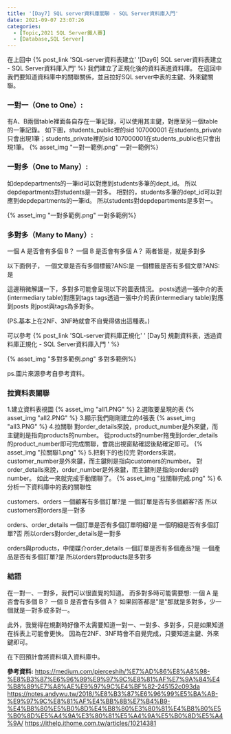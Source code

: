```yaml
---
title: '[Day7] SQL server資料庫關聯 - SQL Server資料庫入門'
date: 2021-09-07 23:07:26
categories:
  - [Topic,2021 SQL Server鐵人賽]
  - [Database,SQL Server]
---
```

在上回中 {% post_link 'SQL-server資料表建立' '[Day6] SQL server資料表建立 - SQL Server資料庫入門' %} 我們建立了正規化後的資料表進資料庫。
在這回中我們要知道資料庫中的關聯關係，並且拉好SQL server中表的主鍵、外來鍵關聯。

### 一對一（One to One）:
有A、B兩個table裡面各自存在一筆記錄，可以使用其主鍵，對應至另一個table的一筆記錄。
如下圖，students_public裡的sid 107000001 在students_private只會出現1筆；students_private裡的sid 107000001在students_public也只會出現1筆。
{% asset_img "一對一範例.png" 一對一範例%}

### 一對多（One to Many）:

如depdepartments的一筆id可以對應到students多筆的dept_id。
所以depdepartments對students是一對多。
相對的，students多筆的dept_id可以對應到depdepartments的一筆id。
所以students對depdepartments是多對一。

{% asset_img "一對多範例.png" 一對多範例%}

### 多對多（Many to Many）:
一個 A 是否會有多個 B？
一個 B 是否會有多個 A？
兩者皆是，就是多對多

以下面例子，
一個文章是否有多個標籤?ANS:是
一個標籤是否有多個文章?ANS:是

這邊稍微解講一下，多對多可能會呈現以下的圖表情況。
posts透過一張中介的表(intermediary table)對應到tags
tags透過一張中介的表(intermediary table)對應到posts
則post與tags為多對多。

(PS.基本上在2NF、3NF時就會不自覺得做出這種表。)

可以參考 {% post_link 'SQL-server資料庫正規化' '
[Day5] 規劃資料表，透過資料庫正規化 - SQL Server資料庫入門
' %} 

{% asset_img "多對多範例.png" 多對多範例%}


ps.圖片來源參考自參考資料。

### 拉資料表關聯
1.建立資料表視圖
{% asset_img "all1.PNG" %}
2.選取要呈現的表
{% asset_img "all2.PNG" %}
3.顯示我們剛剛建立的4張表
{% asset_img "all3.PNG" %}
4.拉關聯
對order_details來說，product_number是外來鍵，而主鍵則是指向products的number。
從products的number拖曳到order_details的product_number即可完成關聯，會跳出視窗點確認後點確定即可。
{% asset_img "拉關聯1.png" %}
5.把剩下的也拉完
對orders來說，customer_number是外來鍵，而主鍵則是指向customers的number。
對order_details來說，order_number是外來鍵，而主鍵則是指向orders的number。
如此一來就完成手動關聯了。
{% asset_img "拉關聯完成.png" %}
6.分析一下資料庫中的表的關聯性

customers、orders
一個顧客有多個訂單?是
一個訂單是否有多個顧客?否
所以customers對orders是一對多

orders、order_details
一個訂單是否有多個訂單明細?是
一個明細是否有多個訂單?否
所以orders對order_details是一對多

orders與products，中間媒介order_details
一個訂單是否有多個產品?是
一個產品是否有多個訂單?是
所以orders對products是多對多



### 結語
在一對一、一對多，我們可以很直覺的知道。
而多對多時可能需要想:
一個 A 是否會有多個 B？
一個 B 是否會有多個 A？
如果回答都是"是"那就是多對多，少一個就是一對多或多對一。

此外，我覺得在規劃時好像不太需要知道一對一、一對多、多對多，只是如果知道在拆表上可能會更快。
因為在2NF、3NF時會不自覺完成，只要知道主鍵、外來鍵即可。

在下回預計會將資料填入資料庫中。

**參考資料:**
https://medium.com/pierceshih/%E7%AD%86%E8%A8%98-%E8%B3%87%E6%96%99%E9%97%9C%E8%81%AF%E7%9A%84%E4%B8%89%E7%A8%AE%E9%97%9C%E4%BF%82-245152c093da
https://notes.andywu.tw/2018/%E8%B3%87%E6%96%99%E5%BA%AB-%E9%97%9C%E8%81%AF%E4%BB%8B%E7%B4%B9-%E4%B8%80%E5%B0%8D%E4%B8%80%E3%80%81%E4%B8%80%E5%B0%8D%E5%A4%9A%E3%80%81%E5%A4%9A%E5%B0%8D%E5%A4%9A/
https://ithelp.ithome.com.tw/articles/10214381